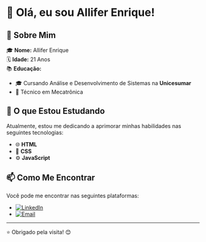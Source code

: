 # 👋 Olá, eu sou Allifer Enrique!

## 🚀 Sobre Mim

🎓 **Nome:** Allifer Enrique  
🗓 **Idade:** 21 Anos  
📚 **Educação:**  
 * 🎓 Cursando Análise e Desenvolvimento de Sistemas na **Unicesumar**  
 * 🔧 Técnico em Mecatrônica  

## 🌱 O que Estou Estudando

Atualmente, estou me dedicando a aprimorar minhas habilidades nas seguintes tecnologias:

- 🌐 **HTML**
- 🎨 **CSS**
- ⚙️ **JavaScript**

## 📫 Como Me Encontrar

Você pode me encontrar nas seguintes plataformas:

- [![LinkedIn](https://img.shields.io/badge/LinkedIn-0077B5?style=for-the-badge&logo=linkedin&logoColor=white)](https://www.linkedin.com/in/allifer-enrique-088549201/)
- [![Email](https://img.shields.io/badge/Email-D14836?style=for-the-badge&logo=gmail&logoColor=white)](mailto:allifer180@hotmail.com)

---

⭐ Obrigado pela visita! 😊
